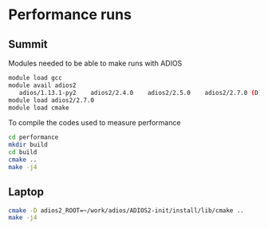 # Performance runs

## Summit

Modules needed to be able to make runs with ADIOS
```bash
module load gcc
module avail adios2
   adios/1.13.1-py2    adios2/2.4.0    adios2/2.5.0    adios2/2.7.0 (D)
module load adios2/2.7.0
module load cmake
```

To compile the codes used to measure performance
```bash
cd performance
mkdir build
cd build
cmake ..
make -j4
```

## Laptop

```bash
cmake -D adios2_ROOT=~/work/adios/ADIOS2-init/install/lib/cmake ..
make -j4
```
